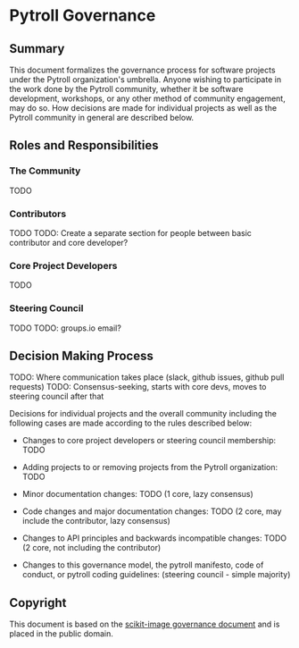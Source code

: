 # Pytroll Governance

## Summary

This document formalizes the governance process for software projects under
the Pytroll organization's umbrella. Anyone wishing to participate in the work
done by the Pytroll community, whether it be software development, workshops,
or any other method of community engagement, may do so. How decisions are
made for individual projects as well as the Pytroll community in general are
described below. 

## Roles and Responsibilities

### The Community

TODO

### Contributors

TODO
TODO: Create a separate section for people between basic contributor and core developer?

### Core Project Developers

TODO

### Steering Council

TODO
TODO: groups.io email?

## Decision Making Process

TODO: Where communication takes place (slack, github issues, github pull requests)
TODO: Consensus-seeking, starts with core devs, moves to steering council after that

Decisions for individual projects and the overall community including the
following cases are made according to the rules described below:

* Changes to core project developers or steering council membership: TODO

* Adding projects to or removing projects from the Pytroll organization: TODO

* Minor documentation changes: TODO (1 core, lazy consensus)

* Code changes and major documentation changes:
  TODO (2 core, may include the contributor, lazy consensus)

* Changes to API principles and backwards incompatible changes:
  TODO (2 core, not including the contributor)

* Changes to this governance model, the pytroll manifesto, code of conduct,
  or pytroll coding guidelines: (steering council - simple majority)

## Copyright

This document is based on the
[scikit-image governance document](https://scikit-image.org/docs/dev/skips/1-governance.html)
and is placed in the public domain.
